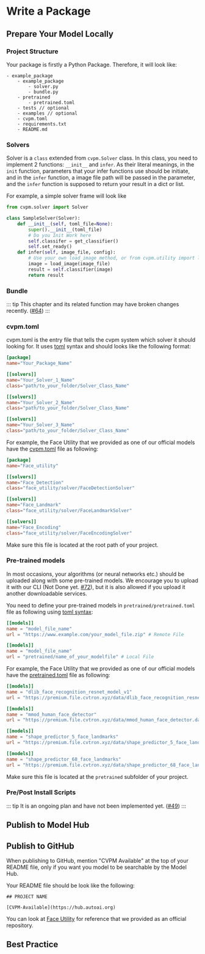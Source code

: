 # Write a Package

## Prepare Your Model Locally

### Project Structure

Your package is firstly a Python Package. Therefore, it will look like:

```
- example_package
    - example_package
        - solver.py
        - bundle.py
    - pretrained
        - pretrained.toml
    - tests // optional
    - examples // optional
    - cvpm.toml
    - requirements.txt
    - README.md
```

### Solvers

Solver is a ```class``` extended from ```cvpm.Solver``` class. In this class, you need to implement 2 functions: ```__init__``` and ```infer```. As their literal meanings, in the ```init``` function, parameters that your infer functions use should be initiate, and in the ```infer``` function, a image file path will be passed in the parameter, and the ```infer``` function is supposed to return your result in a dict or list.

For example, a simple solver frame will look like 

``` python
from cvpm.solver import Solver

class SampleSolver(Solver):
    def __init__(self, toml_file=None):
        super().__init__(toml_file)
        # Do you Init Work here
        self.classifer = get_classifier()
        self.set_ready()
    def infer(self, image_file, config):
        # Use your own load_image method, or from cvpm.utility import load_image_file
        image = load_image(image_file) 
        result = self.classifier(image)
        return result
``` 

### Bundle
    
::: tip 
This chapter and its related function may have broken changes recently. ([#64](https://github.com/unarxiv/CVPM/issues/64))
:::



### cvpm.toml

cvpm.toml is the entry file that tells the cvpm system which solver it should looking for. It uses [toml](https://github.com/toml-lang/toml) syntax and should looks like the following format:

``` toml
[package]
name="Your_Package_Name"

[[solvers]] 
name="Your_Solver_1_Name"
class="path/to_your_folder/Solver_Class_Name"

[[solvers]]
name="Your_Solver_2_Name"
class="path/to_your_folder/Solver_Class_Name"

[[solvers]]
name="Your_Solver_3_Name"
class="path/to_your_folder/Solver_Class_Name"
```

For example, the Face Utility that we provided as one of our official models have the [cvpm.toml](https://github.com/cvmodel/Face_Utility/blob/master/cvpm.toml) file as following:

``` toml
[package]
name="Face_utility"

[[solvers]]
name="Face_Detection"
class="face_utility/solver/FaceDetectionSolver"

[[solvers]]
name="Face_Landmark"
class="face_utility/solver/FaceLandmarkSolver"

[[solvers]]
name="Face_Encoding"
class="face_utility/solver/FaceEncodingSolver"
```

Make sure this file is located at the root path of your project.

### Pre-trained models

In most occasions, your algorithms (or neural networks etc.) should be uploaded along with some pre-trained models. We encourage you to upload it with our CLI (Not Done yet. [#72](https://github.com/unarxiv/CVPM/issues/72)), but it is also allowed if you upload it another downloadable services.

You need to define your pre-trained models in ```pretrained/pretrained.toml``` file as following using [toml syntax](https://github.com/toml-lang/toml):

``` toml
[[models]]
name = "model_file_name"
url = "https://www.example.com/your_model_file.zip" # Remote File

[[models]]
name = "model_file_name"
url = "pretrained/name_of_your_modelfile" # Local File
```

For example, the Face Utility that we provided as one of our official models have the [pretrained.toml](https://github.com/cvmodel/Face_Utility/blob/master/pretrained.toml) file as following:

``` toml
[[models]]
name = "dlib_face_recognition_resnet_model_v1"
url = "https://premium.file.cvtron.xyz/data/dlib_face_recognition_resnet_model_v1.dat"

[[models]]
name = "mmod_human_face_detector"
url = "https://premium.file.cvtron.xyz/data/mmod_human_face_detector.dat"

[[models]]
name = "shape_predictor_5_face_landmarks"
url = "https://premium.file.cvtron.xyz/data/shape_predictor_5_face_landmarks.dat"

[[models]]
name = "shape_predictor_68_face_landmarks"
url = "https://premium.file.cvtron.xyz/data/shape_predictor_68_face_landmarks.dat"
```

Make sure this file is located at the ```pretrained``` subfolder of your project.

### Pre/Post Install Scripts

::: tip It is an ongoing plan and have not been implemented yet. ([#49](https://github.com/unarxiv/CVPM/issues/49)) :::

## Publish to Model Hub



## Publish to GitHub

When publishing to GitHub, mention "CVPM Available" at the top of your README file, only if you want you model to be searchable by the Model Hub.

Your README file should be look like the following:

```
## PROJECT NAME

[CVPM-Available](https://hub.autoai.org)
```

You can look at [Face Utility](https://github.com/cvmodel/Face_Utility) for reference that we provided as an official repository.

## Best Practice